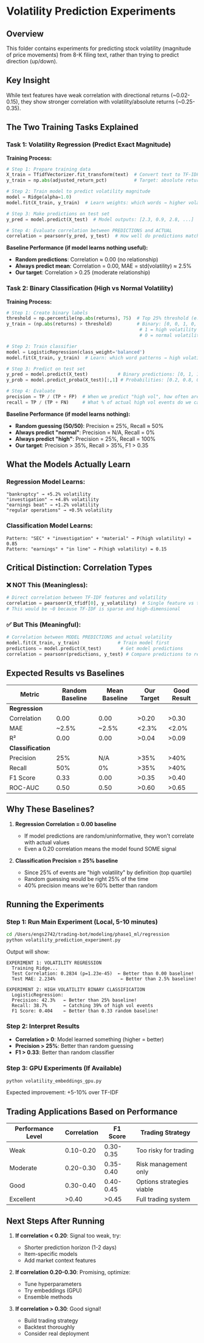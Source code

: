 # Volatility Prediction Experiments

## Overview
This folder contains experiments for predicting stock volatility (magnitude of price movements) from 8-K filing text, rather than trying to predict direction (up/down).

## Key Insight
While text features have weak correlation with directional returns (~0.02-0.15), they show stronger correlation with volatility/absolute returns (~0.25-0.35).

## The Two Training Tasks Explained

### Task 1: Volatility Regression (Predict Exact Magnitude)

**Training Process:**
```python
# Step 1: Prepare training data
X_train = TfidfVectorizer.fit_transform(text)  # Convert text to TF-IDF features
y_train = np.abs(adjusted_return_pct)          # Target: absolute returns [2.5, 0.8, 3.1, ...]

# Step 2: Train model to predict volatility magnitude
model = Ridge(alpha=1.0)
model.fit(X_train, y_train)  # Learn weights: which words → higher volatility

# Step 3: Make predictions on test set
y_pred = model.predict(X_test)  # Model outputs: [2.3, 0.9, 2.8, ...]

# Step 4: Evaluate correlation between PREDICTIONS and ACTUAL
correlation = pearsonr(y_pred, y_test)  # How well do predictions match reality?
```

**Baseline Performance (if model learns nothing useful):**
- **Random predictions**: Correlation ≈ 0.00 (no relationship)
- **Always predict mean**: Correlation = 0.00, MAE = std(volatility) ≈ 2.5%
- **Our target**: Correlation > 0.25 (moderate relationship)

### Task 2: Binary Classification (High vs Normal Volatility)

**Training Process:**
```python
# Step 1: Create binary labels
threshold = np.percentile(np.abs(returns), 75)  # Top 25% threshold (e.g., 3.5%)
y_train = (np.abs(returns) > threshold)         # Binary: [0, 0, 1, 0, 1, ...]
                                                 # 1 = high volatility event
                                                 # 0 = normal volatility

# Step 2: Train classifier
model = LogisticRegression(class_weight='balanced')
model.fit(X_train, y_train)  # Learn: which word patterns → high volatility

# Step 3: Predict on test set
y_pred = model.predict(X_test)           # Binary predictions: [0, 1, 1, 0, ...]
y_prob = model.predict_proba(X_test)[:,1] # Probabilities: [0.2, 0.8, 0.9, 0.3, ...]

# Step 4: Evaluate
precision = TP / (TP + FP)  # When we predict "high vol", how often are we right?
recall = TP / (TP + FN)     # What % of actual high vol events do we catch?
```

**Baseline Performance (if model learns nothing):**
- **Random guessing (50/50)**: Precision ≈ 25%, Recall ≈ 50%
- **Always predict "normal"**: Precision = N/A, Recall = 0%
- **Always predict "high"**: Precision = 25%, Recall = 100%
- **Our target**: Precision > 35%, Recall > 35%, F1 > 0.35

## What the Models Actually Learn

### Regression Model Learns:
```
"bankruptcy" → +5.2% volatility
"investigation" → +4.8% volatility
"earnings beat" → +1.2% volatility
"regular operations" → +0.5% volatility
```

### Classification Model Learns:
```
Pattern: "SEC" + "investigation" + "material" → P(high volatility) = 0.85
Pattern: "earnings" + "in line" → P(high volatility) = 0.15
```

## Critical Distinction: Correlation Types

### ❌ NOT This (Meaningless):
```python
# Direct correlation between TF-IDF features and volatility
correlation = pearsonr(X_tfidf[0], y_volatility)  # Single feature vs target
# This would be ~0 because TF-IDF is sparse and high-dimensional
```

### ✅ But This (Meaningful):
```python
# Correlation between MODEL PREDICTIONS and actual volatility
model.fit(X_train, y_train)              # Train model first
predictions = model.predict(X_test)       # Get model predictions
correlation = pearsonr(predictions, y_test) # Compare predictions to reality
```

## Expected Results vs Baselines

| Metric | Random Baseline | Mean Baseline | Our Target | Good Result |
|--------|-----------------|---------------|------------|-------------|
| **Regression** | | | | |
| Correlation | 0.00 | 0.00 | >0.20 | >0.30 |
| MAE | ~2.5% | ~2.5% | <2.3% | <2.0% |
| R² | 0.00 | 0.00 | >0.04 | >0.09 |
| **Classification** | | | | |
| Precision | 25% | N/A | >35% | >40% |
| Recall | 50% | 0% | >35% | >40% |
| F1 Score | 0.33 | 0.00 | >0.35 | >0.40 |
| ROC-AUC | 0.50 | 0.50 | >0.60 | >0.65 |

## Why These Baselines?

1. **Regression Correlation = 0.00 baseline**
   - If model predictions are random/uninformative, they won't correlate with actual values
   - Even a 0.20 correlation means the model found SOME signal

2. **Classification Precision = 25% baseline**
   - Since 25% of events are "high volatility" by definition (top quartile)
   - Random guessing would be right 25% of the time
   - 40% precision means we're 60% better than random

## Running the Experiments

### Step 1: Run Main Experiment (Local, 5-10 minutes)
```bash
cd /Users/engs2742/trading-bot/modeling/phase1_ml/regression
python volatility_prediction_experiment.py
```

Output will show:
```
EXPERIMENT 1: VOLATILITY REGRESSION
  Training Ridge...
  Test Correlation: 0.2834 (p=1.23e-45)  ← Better than 0.00 baseline!
  Test MAE: 2.234%                        ← Better than 2.5% baseline!

EXPERIMENT 2: HIGH VOLATILITY BINARY CLASSIFICATION  
  LogisticRegression:
  Precision: 42.3%   ← Better than 25% baseline!
  Recall: 38.7%      ← Catching 39% of high vol events
  F1 Score: 0.404    ← Better than 0.33 random baseline!
```

### Step 2: Interpret Results
- **Correlation > 0**: Model learned something (higher = better)
- **Precision > 25%**: Better than random guessing
- **F1 > 0.33**: Better than random classifier

### Step 3: GPU Experiments (If Available)
```bash
python volatility_embeddings_gpu.py
```
Expected improvement: +5-10% over TF-IDF

## Trading Applications Based on Performance

| Performance Level | Correlation | F1 Score | Trading Strategy |
|------------------|-------------|----------|------------------|
| Weak | 0.10-0.20 | 0.30-0.35 | Too risky for trading |
| Moderate | 0.20-0.30 | 0.35-0.40 | Risk management only |
| Good | 0.30-0.40 | 0.40-0.45 | Options strategies viable |
| Excellent | >0.40 | >0.45 | Full trading system |

## Next Steps After Running

1. **If correlation < 0.20**: Signal too weak, try:
   - Shorter prediction horizon (1-2 days)
   - Item-specific models
   - Add market context features

2. **If correlation 0.20-0.30**: Promising, optimize:
   - Tune hyperparameters
   - Try embeddings (GPU)
   - Ensemble methods

3. **If correlation > 0.30**: Good signal!
   - Build trading strategy
   - Backtest thoroughly
   - Consider real deployment